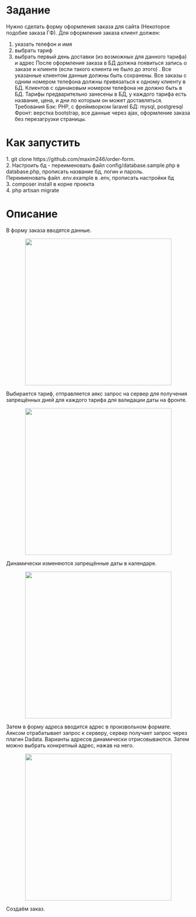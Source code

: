 <h1>Задание</h1>

Нужно сделать форму оформления заказа для сайта (Некоторое подобие заказа ГФ).
Для оформления заказа клиент должен:
1. указать телефон и имя
2. выбрать тариф
3. выбрать первый день доставки (из возможных для данного тарифа) и адрес
После оформления заказа в БД должна появиться запись о заказе и клиенте (если
такого клиента не было до этого) .
Все указанные клиентом данные должны быть сохранены.
Все заказы с одним номером телефона должны привязаться к одному клиенту в БД.
Клиентов с одинаковым номером телефона не должно быть в БД.
Тарифы предварительно занесены в БД, у каждого тарифа есть название, цена, и дни
по которым он может доставляться.
Требования
Бэк: PHP, с фреймворком laravel
БД: mysql, postgresql
Фронт: верстка bootstrap, все данные через ajax, оформление заказа без перезагрузки
страницы.

<h1>Как запустить</h1>
1. git clone https://github.com/maxim246/order-form.<br>
2. Настроить бд - переименовать файл config/database.sample.php в database.php, 
прописать название бд, логин и пароль.<br>
Переименовать файл .env.example в .env, прописать настройки бд<br>
3. composer install в корне проекта<br>
4. php artisan migrate<br>

<h1>Описание</h1>
В форму заказа вводятся данные. 
<p align="center"><img src="https://github.com/maxim246/order-form/blob/vendor/public/images/main.png" width="400"></p>
Выбирается тариф, отправляется аякс запрос на сервер для получения запрещённых дней для каждого тарифа для валидации даты на фронте.
<p align="center"><img src="https://github.com/maxim246/order-form/blob/vendor/public/images/forbiddenDays.png" width="400"></p>
Динамически изменяются запрещённые даты в календаре.
<p align="center"><img src="https://github.com/maxim246/order-form/blob/vendor/public/images/calendar.png" width="400"></p>
Затем в форму адреса вводится адрес в произвольном формате. Аяксом отрабатывает запрос к серверу, сервер получает запрос через плагин Dadata.
Варианты адресов динамически отрисовываются. Затем можно выбрать конкретный адрес, нажав на него.
<p align="center"><img src="https://github.com/maxim246/order-form/blob/vendor/public/images/dadata.png" width="400"></p>

Создаём заказ.
